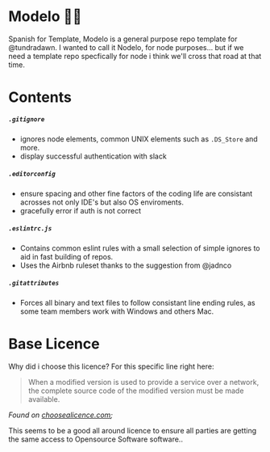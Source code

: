 # Modelo 🧮🤖

Spanish for Template, Modelo is a general purpose repo template for @tundradawn. I wanted to call it Nodelo, for node purposes... but if we need a template repo specfically for node i think we'll cross that road at that time.


# Contents

##### `.gitignore`
- ignores node elements, common UNIX elements such as `.DS_Store` and more.
- display successful authentication with slack

##### `.editorconfig`
- ensure spacing and other fine factors of the coding life are consistant acrosses not only IDE's but also OS enviroments.
- gracefully error if auth is not correct

##### `.eslintrc.js`
- Contains common eslint rules with a small selection of simple ignores to aid in fast building of repos.
- Uses the Airbnb ruleset thanks to the suggestion from @jadnco

##### `.gitattributes`
- Forces all binary and text files to follow consistant line ending rules, as some team members work with Windows and others Mac.

# Base Licence
Why did i choose this licence? For this specific line right here:
> When a modified version is used to provide a service over a network, the complete source code of the modified version must be made available.

_Found on [choosealicence.com](https://choosealicense.com/licenses/);_

This seems to be a good all around licence to ensure all parties are getting the same access to Opensource Software software..
